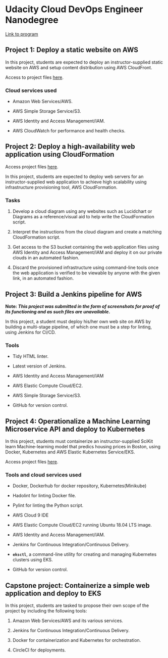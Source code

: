 # Udacity Cloud DevOps Engineer Nanodegree

[Link to program](https://www.udacity.com/course/cloud-dev-ops-nanodegree--nd9991)

## Project 1: Deploy a static website on AWS

In this project, students are expected to deploy an instructor-supplied static website on AWS and setup content distribution using AWS CloudFront.

Access to project files [here](https://github.com/akshayhs/udacity_cloud_devops_nd/tree/master/1%20-%20Deploy%20Static%20Website%20on%20AWS).

### Cloud services used

- Amazon Web Services/AWS.

- AWS Simple Storage Service/S3.

- AWS Identity and Access Management/IAM.

- AWS CloudWatch for performance and health checks.

## Project 2: Deploy a high-availability web application using CloudFormation

Access project files [here](https://github.com/akshayhs/udacity_cloud_devops_nd/tree/master/2%20-%20Deploy%20a%20high%20scalability%20web%20app%20using%20CloudFormation).

In this project, students are expected to deploy web servers for an instructor-supplied web application to achieve high scalability using infrastructure provisioning tool, AWS CloudFormation.

### Tasks

1. Develop a cloud diagram using any websites such as Lucidchart or Diagrams as a reference/visual aid to help write the CloudFormation script.

2. Interpret the instructions from the cloud diagram and create a matching CloudFormation script.

3. Get access to the S3 bucket containing the web application files using AWS Identity and Access Management/IAM and deploy it on our private clouds in an automated fashion.

4. Discard the provisioned infrastructure using command-line tools once the web application is verified to be viewable by anyone with the given link, in an automated fashion.

## Project 3: Build a Jenkins pipeline for AWS

**Note: _This project was submitted in the form of screenshots for proof of its functioning and as such files are unavailable_.**

In this project, a student must deploy his/her own web site on AWS by building a multi-stage pipeline, of which one must be a step for linting, using Jenkins for CI/CD.

### Tools

- Tidy HTML linter.

- Latest version of Jenkins.

- AWS Identity and Access Management/IAM

- AWS Elastic Compute Cloud/EC2.

- AWS Simple Storage Service/S3.

- GitHub for version control.

## Project 4: Operationalize a Machine Learning Microservice API and deploy to Kubernetes

In this project, students must containerize an instructor-supplied SciKit learn Machine-learning model that predics housing prices in Boston, using Docker, Kubernetes and AWS Elastic Kubernetes Service/EKS.

Access project files [here](https://github.com/akshayhs/udacity_cloud_devops_nd/tree/master/4%20-%20Operationalize%20a%20Machine%20learning%20Microservice%20API).

### Tools and cloud services used

- Docker, Dockerhub for docker repository, Kubernetes(Minikube)

- Hadolint for linting Docker file.

- Pylint for linting the Python script.

- AWS Cloud 9 IDE

- AWS Elastic Compute Cloud/EC2 running Ubuntu 18.04 LTS image.

- AWS Identity and Access Management/IAM.

- Jenkins for Continuous Integration/Continuous Delivery.

- **`eksctl`**, a command-line utility for creating and managing Kubernetes clusters using EKS.

- GitHub for version control.

## Capstone project: Containerize a simple web application and deploy to EKS

In this project, students are tasked to propose their own scope of the project by including the following tools:

1. Amazon Web Services/AWS and its various services.

2. Jenkins for Continuous Integration/Continuous Delivery.

3. Docker for containerization and Kubernetes for orchestration.

4. CircleCI for deployments.

